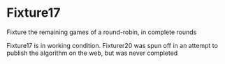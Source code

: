 # Fixture17
Fixture the remaining games of a round-robin, in complete rounds

Fixture17 is in working condition. Fixturer20 was spun off in an attempt to publish the algorithm on the web, but was never completed
